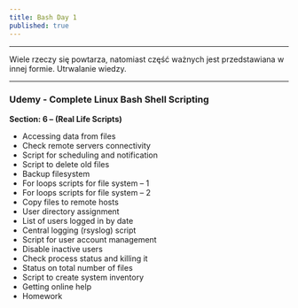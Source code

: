 ```yaml
---
title: Bash Day 1
published: true
---
```


***

Wiele rzeczy się powtarza, natomiast część ważnych jest przedstawiana w innej formie. Utrwalanie wiedzy.

***


### [](#header-3) Udemy - Complete Linux Bash Shell Scripting

**Section: 6 – (Real Life Scripts)**
*	Accessing data from files
*	Check remote servers connectivity
*	Script for scheduling and notification
*	Script to delete old files
*	Backup filesystem
*	For loops scripts for file system – 1
*	For loops scripts for file system – 2
*	Copy files to remote hosts
*	User directory assignment
*	List of users logged in by date
*	Central logging (rsyslog) script
*	Script for user account management
*	Disable inactive users
*	Check process status and killing it
*	Status on total number of files
*	Script to create system inventory
*	Getting online help
*	Homework